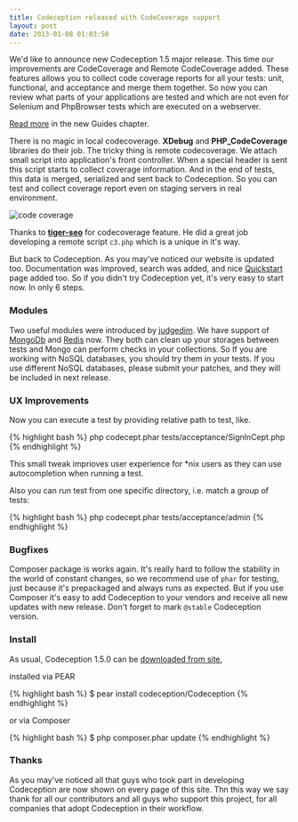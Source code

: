 ```yaml
---
title: Codeception released with CodeCoverage support
layout: post
date: 2013-01-08 01:03:50
---
```


We'd like to announce new Codeception 1.5 major release. This time our improvements are CodeCoverage and Remote CodeCoverage added. These features allows you to collect code coverage reports for all your tests: unit, functional, and acceptance and merge them together. So now you can review what parts of your applications are tested and which are not even for Selenium and PhpBrowser tests which are executed on a webserver.

[Read more](http://codeception.com/docs/11-CodeCoverage) in the new Guides chapter.

There is no magic in local codecoverage. **XDebug** and **PHP_CodeCoverage** libraries do their job. The tricky thing is remote codecoverage. We attach small script into application's front controller. When a special header is sent this script starts to collect coverage information. And in the end of tests, this data is merged, serialized and sent back to Codeception. So you can test and collect coverage report even on staging servers in real environment.

![code coverage](http://codeception.com/images/coverage.png)

Thanks to **[tiger-seo](https://github.com/tiger-seo)** for codecoverage feature. He did a great job developing a remote script `c3.php` which is a unique in it's way.

But back to Codeception. As you may've noticed our website is updated too. Documentation was improved, search was added, and nice [Quickstart](http://codeception.com/quickstart) page added too. So if you didn't try Codeception yet, it's very easy to start now. In only 6 steps.

### Modules

Two useful modules were introduced by [judgedim](https://github.com/judgedim). We have support of [MongoDb](http://codeception.com/docs/modules/MongoDb) and [Redis](http://codeception.com/docs/modules/Redis) now. They both can clean up your storages between tests and Mongo can perform checks in your collections. So If you are working with NoSQL databases, you should try them in your tests. If you use different NoSQL databases, please submit your patches, and they will be included in next release. 

### UX Improvements

Now you can execute a test by providing relative path to test, like.

{% highlight bash %}
php codecept.phar tests/acceptance/SignInCept.php
{% endhighlight %}

This small tweak imprioves user experience for *nix users as they can use autocompletion when running a test.

 Also you can run test from one specific directory, i.e. match a group of tests:

{% highlight bash %}
php codecept.phar tests/acceptance/admin
{% endhighlight %}

### Bugfixes

Composer package is works again. It's really hard to follow the stability in the world of constant changes, so we recommend use of `phar` for testing, just because it's prepackaged and always runs as expected. But if you use Composer it's easy to add Codeception to your vendors and receive all new updates with new release. Don't forget to mark `@stable` Codeception version.

### Install

As usual, Codeception 1.5.0 can be [downloaded from site](http://codeception.com/thanks.html),

installed via PEAR

{% highlight bash %}
$ pear install codeception/Codeception
{% endhighlight %}

or via Composer

{% highlight bash %}
$ php composer.phar update
{% endhighlight %}

### Thanks

As you may've noticed all that guys who took part in developing Codeception are now shown on every page of this site. Thn this way we say thank for all our contributors and all guys who support this project, for all companies that adopt Codeception in their workflow. 